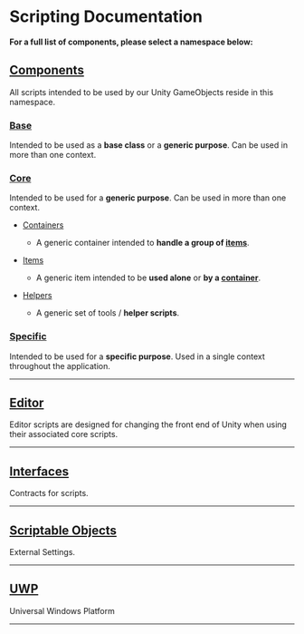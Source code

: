 # Scripting Documentation
**For a full list of components, please select a namespace below:**

## [Components](../api/AdrianMiasik.Components.yml)
All scripts intended to be used by our Unity GameObjects reside in this namespace.

### [Base](../api/AdrianMiasik.Components.Base.yml)
Intended to be used as a **base class** or a **generic purpose**. Can be used in more than
one context.

### [Core](../api/AdrianMiasik.Components.Core.yml)
Intended to be used for a **generic purpose**. Can be used in more than one context.

- [Containers](../api/AdrianMiasik.Components.Core.Containers.yml)
  - A generic container intended to **handle a group of [items](../api/AdrianMiasik.Components.Core.Items.yml)**.

- [Items](../api/AdrianMiasik.Components.Core.Items.yml)
  - A generic item intended to be **used alone** or **by a [container](../api/AdrianMiasik.Components.Core.Containers.yml)**.

- [Helpers](../api/AdrianMiasik.Components.Core.Helpers.yml)
  - A generic set of tools / **helper scripts**.

### [Specific](../api/AdrianMiasik.Components.Specific.yml)
Intended to be used for a **specific purpose**. Used in a single context throughout the
application.

---

## [Editor](../api/AdrianMiasik.Editor.yml)
Editor scripts are designed for changing the front end of Unity when using their associated core scripts.

---

## [Interfaces](../api/AdrianMiasik.Interfaces.yml)
Contracts for scripts.

---

## [Scriptable Objects](../api/AdrianMiasik.ScriptableObjects.yml)
External Settings.

---

## [UWP](../api/AdrianMiasik.UWP.yml)
Universal Windows Platform

---